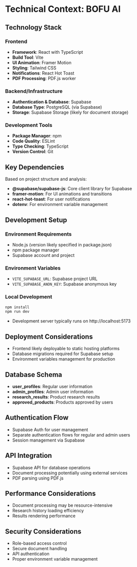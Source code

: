 # Technical Context: BOFU AI

## Technology Stack

### Frontend
- **Framework**: React with TypeScript
- **Build Tool**: Vite
- **UI Animation**: Framer Motion
- **Styling**: Tailwind CSS
- **Notifications**: React Hot Toast
- **PDF Processing**: PDF.js worker

### Backend/Infrastructure
- **Authentication & Database**: Supabase
- **Database Type**: PostgreSQL (via Supabase)
- **Storage**: Supabase Storage (likely for document storage)

### Development Tools
- **Package Manager**: npm
- **Code Quality**: ESLint
- **Type Checking**: TypeScript
- **Version Control**: Git

## Key Dependencies
Based on project structure and analysis:

- **@supabase/supabase-js**: Core client library for Supabase
- **framer-motion**: For UI animations and transitions
- **react-hot-toast**: For user notifications
- **dotenv**: For environment variable management

## Development Setup

### Environment Requirements
- Node.js (version likely specified in package.json)
- npm package manager
- Supabase account and project

### Environment Variables
- `VITE_SUPABASE_URL`: Supabase project URL
- `VITE_SUPABASE_ANON_KEY`: Supabase anonymous key

### Local Development
```bash
npm install
npm run dev
```
- Development server typically runs on http://localhost:5173

## Deployment Considerations
- Frontend likely deployable to static hosting platforms
- Database migrations required for Supabase setup
- Environment variables management for production

## Database Schema
- **user_profiles**: Regular user information
- **admin_profiles**: Admin user information
- **research_results**: Product research results
- **approved_products**: Products approved by users

## Authentication Flow
- Supabase Auth for user management
- Separate authentication flows for regular and admin users
- Session management via Supabase

## API Integration
- Supabase API for database operations
- Document processing potentially using external services
- PDF parsing using PDF.js

## Performance Considerations
- Document processing may be resource-intensive
- Research history loading efficiency
- Results rendering performance

## Security Considerations
- Role-based access control
- Secure document handling
- API authentication
- Proper environment variable management 